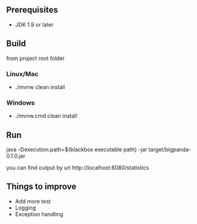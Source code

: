 ## Prerequisites

 - JDK 1.9 or later



## Build
from project root folder
### Linux/Mac
 - ./mvnw clean install
 
### Windows
 - ./mvnw.cmd clean install
 
## Run
java -Dexecution.path=${blackbox executable path} -jar target/bigpanda-0.1.0.jar 

you can find output by url http://localhost:8080/statistics

 
## Things to improve
 - Add more test
 - Logging
 - Exception handling


